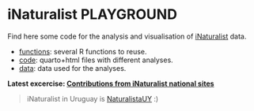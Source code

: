 # iNaturalist PLAYGROUND

Find here some code for the analysis and visualisation of [iNaturalist](https://inaturalist.org) data.

- [functions](/R): several R functions to reuse.  
- [code](/code): quarto+html files with different analyses.  
- [data](/data): data used for the analyses.

**Latest excercise: [Contributions from iNaturalist national sites](code/contributions_national_sites_global.html)**

> iNaturalist in Uruguay is [NaturalistaUY](https://www.naturalista.uy) :)
